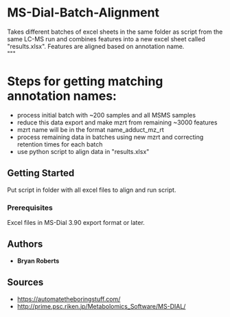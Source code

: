 # MS-Dial-Batch-Alignment

Takes different batches of excel sheets in the same folder as script from the same LC-MS run and combines 
features into a new excel sheet called "results.xlsx".  Features are aligned based on annotation name.  
"""
# Steps for getting matching annotation names:

* process initial batch with ~200 samples and all MSMS samples
* reduce this data export and make mzrt from remaining ~3000 features
* mzrt name will be in the format name_adduct_mz_rt
* process remaining data in batches using new mzrt and correcting retention times for each batch
* use python script to align data in "results.xlsx"

## Getting Started

Put script in folder with all excel files to align and run script.

### Prerequisites

Excel files in MS-Dial 3.90 export format or later.

## Authors

* **Bryan Roberts**

## Sources

* https://automatetheboringstuff.com/
* http://prime.psc.riken.jp/Metabolomics_Software/MS-DIAL/
